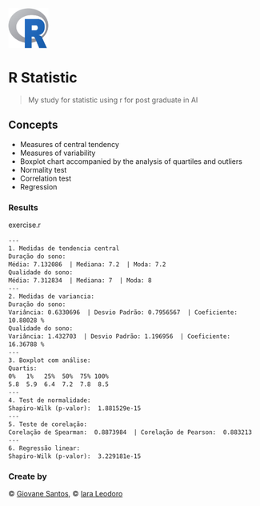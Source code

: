 <img src="./r.png" width="80" height="80" alt="logo" />

# R Statistic

> My study for statistic using r for post graduate in AI

## Concepts

- Measures of central tendency
- Measures of variability
- Boxplot chart accompanied by the analysis of quartiles and outliers
- Normality test
- Correlation test
- Regression

### Results

exercise.r
```text
---
1. Medidas de tendencia central
Duração do sono:
Média: 7.132086  | Mediana: 7.2  | Moda: 7.2 
Qualidade do sono:
Média: 7.312834  | Mediana: 7  | Moda: 8 
---
2. Medidas de variancia:
Duração do sono:
Variância: 0.6330696  | Desvio Padrão: 0.7956567  | Coeficiente: 10.88028 %
Qualidade do sono:
Variância: 1.432703  | Desvio Padrão: 1.196956  | Coeficiente: 16.36788 %
---
3. Boxplot com análise:
Quartis:
0%   1%   25%  50%  75% 100% 
5.8  5.9  6.4  7.2  7.8  8.5 
---
4. Test de normalidade:
Shapiro-Wilk (p-valor):  1.881529e-15 
---
5. Teste de corelação:
Corelação de Spearman:  0.8873984  | Corelação de Pearson:  0.883213 
---
6. Regressão linear:
Shapiro-Wilk (p-valor):  3.229181e-15
```

### Create by
© [Giovane Santos](https://giovanesantossilva.github.io), © [Iara Leodoro](https://github.com/yara-leodoro)